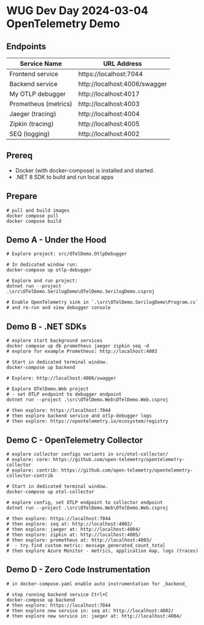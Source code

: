 # WUG Dev Day 2024-03-04 OpenTelemetry Demo

## Endpoints

| Service Name         | URL Address                    |
|----------------------|--------------------------------|
| Frontend service     | https://localhost:7044         |
| Backend service      | http://localhost:4006/swagger  |
| My OTLP debugger     | http://localhost:4017          |
| Prometheus (metrics) | http://localhost:4003          |
| Jaeger (tracing)     | http://localhost:4004          |
| Zipkin (tracing)     | http://localhost:4005          |
| SEQ (logging)        | http://localhost:4002          |

## Prereq

* Docker (with docker-compose) is installed and started.
* .NET 8 SDK to build and run local apps

## Prepare

```
# pull and build images
docker compose pull
docker compose build
```

## Demo A - Under the Hood

```
# Explore project: src/OTelDemo.OtlpDebugger 

# In dedicated window run:
docker-compose up otlp-debugger

# Explore and run project:
dotnet run --project .\src\OTelDemo.SerilogDemo\OTelDemo.SerilogDemo.csproj

# Enable OpenTelemetry sink in `.\src\OTelDemo.SerilogDemo\Program.cs`
# and re-run and view debugger console
```

## Demo B - .NET SDKs

```
# explore start background services
docker compose up db prometheus jaeger zipkin seq -d
# explore for example Prometheus: http://localhost:4003

# Start in dedicated terminal window.
docker-compose up backend

# Explore: http://localhost:4006/swagger

# Explore OTelDemo.Web project
# - set OTLP endpoint to debugger endpoint
dotnet run --project .\src\OTelDemo.Web\OTelDemo.Web.csproj

# then explore: https://localhost:7044
# then explore backend service and otlp-debugger logs
# then explore: https://opentelemetry.io/ecosystem/registry
```

## Demo C - OpenTelemetry Collector

```
# explore collector configs variants in src/otel-collector/
# explore: core: https://github.com/open-telemetry/opentelemetry-collector
# explore: contrib: https://github.com/open-telemetry/opentelemetry-collector-contrib

# Start in dedicated terminal window.
docker-compose up otel-collector

# explore config, set OTLP endpoint to collector endpoint
dotnet run --project .\src\OTelDemo.Web\OTelDemo.Web.csproj

# then explore: https://localhost:7044
# then explore: seq at: http://localhost:4002/
# then explore: jaeger at: http://localhost:4004/
# then explore: zipkin at: http://localhost:4005/
# then explore: prometheus at: http://localhost:4003/ 
#  - try find custom metric: message_generated_count_total
# then explore Azure Monitor - metrics, application map, logs (traces)
```

## Demo D - Zero Code Instrumentation

```
# in docker-compose.yaml enable auto instrumentation for _backend_

# stop running backend service Ctrl+C
docker-compose up backend
# then explore: https://localhost:7044
# then explore new service in: seq at: http://localhost:4002/
# then explore new service in: jaeger at: http://localhost:4004/
```
